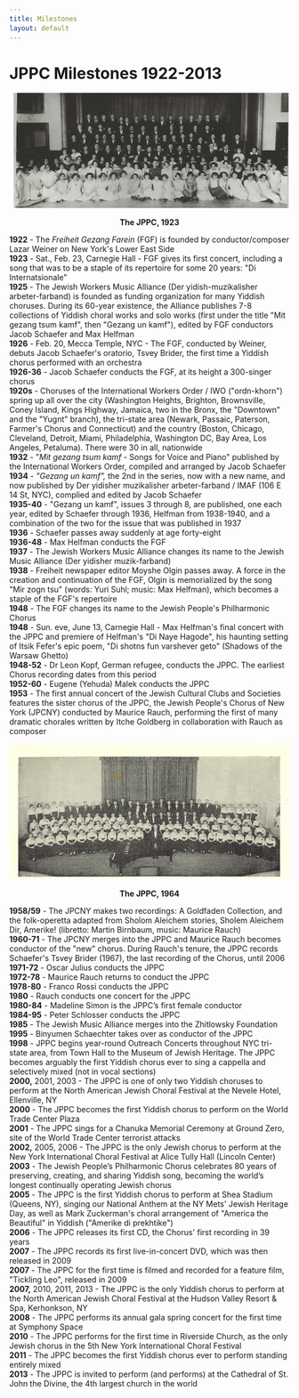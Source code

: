 ```yaml
---
title: Milestones
layout: default
---
```


# JPPC Milestones 1922-2013

![](img/1923.jpg)
<p style="text-align:center;font-weight:bold;">The JPPC, 1923</p>

**1922** - The *Freiheit Gezang Farein* (FGF) is founded by conductor/composer Lazar Weiner on New York's Lower East Side  
**1923** - Sat., Feb. 23, Carnegie Hall - FGF gives its first concert, including a song that was to be a staple of its repertoire for some 20 years: "Di Internatsionale"  
**1925** - The Jewish Workers Music Alliance (Der yidish-muzikalisher arbeter-farband) is founded as funding organization for many Yiddish choruses. During its 60-year existence, the Alliance publishes 7-8 collections of Yiddish choral works and solo works (first under the title "Mit gezang tsum kamf", then "Gezang un kamf"), edited by FGF conductors Jacob Schaefer and Max Helfman  
**1926** - Feb. 20, Mecca Temple, NYC - The FGF, conducted by Weiner, debuts Jacob Schaefer's oratorio, Tsvey Brider, the first time a Yiddish chorus performed with an orchestra  
**1926-36** - Jacob Schaefer conducts the FGF, at its height a 300-singer chorus  
**1920s** - Choruses of the International Workers Order / IWO ("ordn-khorn") spring up all over the city (Washington Heights, Brighton, Brownsville, Coney Island, Kings Highway, Jamaica, two in the Bronx, the "Downtown" and the "Yugnt" branch), the tri-state area (Newark, Passaic, Paterson, Farmer's Chorus and Connecticut) and the country (Boston, Chicago, Cleveland, Detroit, Miami, Philadelphia, Washington DC, Bay Area, Los Angeles, Petaluma). There were 30 in all, nationwide  
**1932** - "*Mit gezang tsum kamf* - Songs for Voice and Piano" published by the International Workers Order, compiled and arranged by Jacob Schaefer  
**1934** - *"Gezang un kamf",* the 2nd in the series, now with a new name, and now published by Der yidisher muzikalisher arbeter-farband / IMAF (106 E 14 St, NYC), complied and edited by Jacob Schaefer  
**1935-40** - "Gezang un kamf", issues 3 through 8, are published, one each year, edited by Schaefer through 1936, Helfman from 1938-1940, and a combination of the two for the issue that was published in 1937  
**1936** - Schaefer passes away suddenly at age forty-eight  
**1936-48** - Max Helfman conducts the FGF  
**1937** - The Jewish Workers Music Alliance changes its name to the Jewish Music Alliance (Der yidisher muzik-farband)  
**1938** - Freiheit newspaper editor Moyshe Olgin passes away. A force in the creation and continuation of the FGF, Olgin is memorialized by the song "Mir zogn tsu" (words: Yuri Suhl; music: Max Helfman), which becomes a staple of the FGF's repertoire  
**1948** - The FGF changes its name to the Jewish People's Philharmonic Chorus  
**1948** - Sun. eve, June 13, Carnegie Hall - Max Helfman's final concert with the JPPC and premiere of Helfman's "Di Naye Hagode", his haunting setting of Itsik Fefer's epic poem, "Di shotns fun varshever geto" (Shadows of the Warsaw Ghetto)  
**1948-52** - Dr Leon Kopf, German refugee, conducts the JPPC. The earliest Chorus recording dates from this period  
**1952-60** - Eugene (Yehuda) Malek conducts the JPPC  
**1953** - The first annual concert of the Jewish Cultural Clubs and Societies features the sister chorus of the JPPC, the Jewish People's Chorus of New York (JPCNY) conducted by Maurice Rauch, performing the first of many dramatic chorales written by Itche Goldberg in collaboration with Rauch as composer

![](img/1964.jpg)
<p style="text-align:center;font-weight:bold;">The JPPC, 1964</p>

**1958/59** - The JPCNY makes two recordings: A Goldfaden Collection, and the folk-operetta adapted from Sholom Aleichem stories, Sholem Aleichem Dir, Amerike!  (libretto: Martin Birnbaum, music: Maurice Rauch)  
**1960-71** - The JPCNY merges into the JPPC and Maurice Rauch becomes conductor of the "new" chorus. During Rauch's tenure, the JPPC records Schaefer's Tsvey Brider (1967), the last recording of the Chorus, until 2006  
**1971-72** - Oscar Julius conducts the JPPC  
**1972-78** - Maurice Rauch returns to conduct the JPPC  
**1978-80** - Franco Rossi conducts the JPPC  
**1980** - Rauch conducts one concert for the JPPC  
**1980-84** - Madeline Simon is the JPPC’s first female conductor  
**1984-95** - Peter Schlosser conducts the JPPC  
**1985** - The Jewish Music Alliance merges into the Zhitlowsky Foundation  
**1995** - Binyumen Schaechter takes over as conductor of the JPPC  
**1998** - JPPC begins year-round Outreach Concerts throughout NYC tri-state area, from Town Hall to the Museum of Jewish Heritage. The JPPC becomes arguably the first Yiddish chorus ever to sing a cappella and selectively mixed (not in vocal sections)  
**2000,** 2001, 2003 - The JPPC is one of only two Yiddish choruses to perform at the North American Jewish Choral Festival at the Nevele Hotel, Ellenville, NY  
**2000** - The JPPC becomes the first Yiddish chorus to perform on the World Trade Center Plaza  
**2001** - The JPPC sings for a Chanuka Memorial Ceremony at Ground Zero, site of the World Trade Center terrorist attacks  
**2002,** 2005, 2006 - The JPPC is the only Jewish chorus to perform at the New York International Choral Festival at Alice Tully Hall (Lincoln Center)  
**2003** - The Jewish People’s Philharmonic Chorus celebrates 80 years of preserving, creating, and sharing Yiddish song, becoming the world’s longest continually operating Jewish chorus  
**2005** - The JPPC is the first Yiddish chorus to perform at Shea Stadium (Queens, NY), singing our National Anthem at the NY Mets' Jewish Heritage Day, as well as Mark Zuckerman's choral arrangement of "America the Beautiful" in Yiddish ("Amerike di prekhtike")  
**2006** - The JPPC releases its first CD, the Chorus' first recording in 39 years  
**2007** - The JPPC records its first live-in-concert DVD, which was then released in 2009  
**2007** - The JPPC for the first time is filmed and recorded for a feature film, "Tickling Leo", released in 2009  
**2007,** 2010, 2011, 2013 - The JPPC is the only Yiddish chorus to perform at the North American Jewish Choral Festival at the Hudson Valley Resort & Spa, Kerhonkson, NY  
**2008** - The JPPC performs its annual gala spring concert for the first time at Symphony Space  
**2010** - The JPPC performs for the first time in Riverside Church, as the only Jewish chorus in the 5th New York International Choral Festival  
**2011** - The JPPC becomes the first Yiddish chorus ever to perform standing entirely mixed  
**2013** - The JPPC is invited to perform (and performs) at the Cathedral of St. John the Divine, the 4th largest church in the world  
